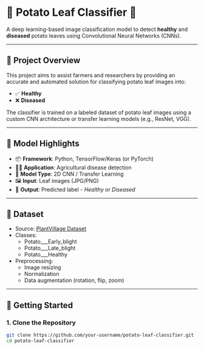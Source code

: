 # 🥔 Potato Leaf Classifier 🌿

A deep learning-based image classification model to detect **healthy** and **diseased** potato leaves using Convolutional Neural Networks (CNNs).

---

## 📌 Project Overview

This project aims to assist farmers and researchers by providing an accurate and automated solution for classifying potato leaf images into:

- ✅ **Healthy**
- ❌ **Diseased**

The classifier is trained on a labeled dataset of potato leaf images using a custom CNN architecture or transfer learning models (e.g., ResNet, VGG).

---

## 🧠 Model Highlights

- 📦 **Framework**: Python, TensorFlow/Keras (or PyTorch)
- 🧑‍🌾 **Application**: Agricultural disease detection
- 🧪 **Model Type**: 2D CNN / Transfer Learning
- 🖼️ **Input**: Leaf images (JPG/PNG)
- 🧾 **Output**: Predicted label - *Healthy* or *Diseased*

---

## 📁 Dataset

- Source: [PlantVillage Dataset](https://www.kaggle.com/datasets/emmarex/plantdisease)
- Classes: 
  - Potato___Early_blight
  - Potato___Late_blight
  - Potato___Healthy
- Preprocessing:
  - Image resizing
  - Normalization
  - Data augmentation (rotation, flip, zoom)

---

## 🚀 Getting Started

### 1. Clone the Repository

```bash
git clone https://github.com/your-username/potato-leaf-classifier.git
cd potato-leaf-classifier
